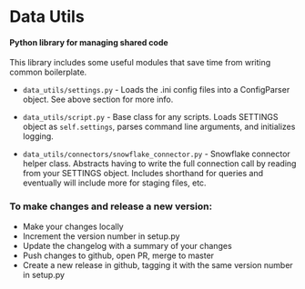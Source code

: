 # Data Utils
#### Python library for managing shared code

This library includes some useful modules that save time from writing common boilerplate.

* `data_utils/settings.py` - Loads the .ini config files into a ConfigParser object. See above section for more info. 

* `data_utils/script.py` - Base class for any scripts. Loads SETTINGS object as `self.settings`, 
parses command line arguments, and initializes logging. 

* `data_utils/connectors/snowflake_connector.py` - Snowflake connector helper class. Abstracts
having to write the full connection call by reading from your SETTINGS object. Includes shorthand 
for queries and eventually will include more for staging files, etc.

### To make changes and release a new version:
* Make your changes locally
* Increment the version number in setup.py
* Update the changelog with a summary of your changes
* Push changes to github, open PR, merge to master
* Create a new release in github, tagging it with the same version number in setup.py
